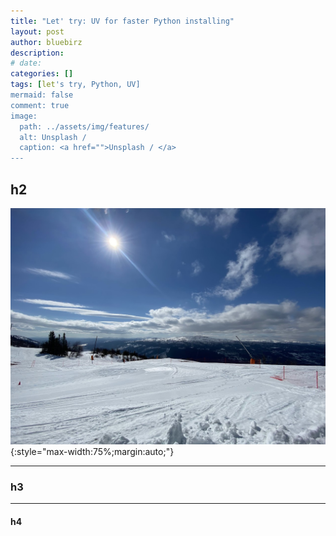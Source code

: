 ```yaml
---
title: "Let' try: UV for faster Python installing"
layout: post
author: bluebirz
description:
# date: 
categories: []
tags: [let's try, Python, UV]
mermaid: false
comment: true
image:
  path: ../assets/img/features/
  alt: Unsplash / 
  caption: <a href="">Unsplash / </a>
---
```



## h2

![image](../assets/img/features/bluebirz/IMG_6642-are.jpg){:style="max-width:75%;margin:auto;"}

---

### h3

---

#### h4
